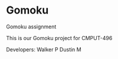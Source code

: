 # Gomoku
Gomoku assignment

This is our Gomoku project for CMPUT-496

Developers:
	Walker P
	Dustin M
